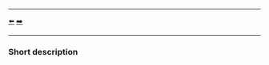 ***
[⬅️](../README.md "Go up one directory level")
[➡️](../002/README.md "Next example")
***

### Short description
